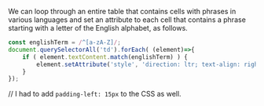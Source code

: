 We can loop through an entire table that contains cells with phrases in various languages and set an attribute to each cell that contains a phrase starting with a letter of the English alphabet, as follows.

```js
const englishTerm = /^[a-zA-Z]/;
document.querySelectorAll('td').forEach( (element)=>{
    if ( element.textContent.match(englishTerm) ) {
        element.setAttribute('style', 'direction: ltr; text-align: right;')
    }
});
```

// I had to add `padding-left: 15px` to the CSS as well.
